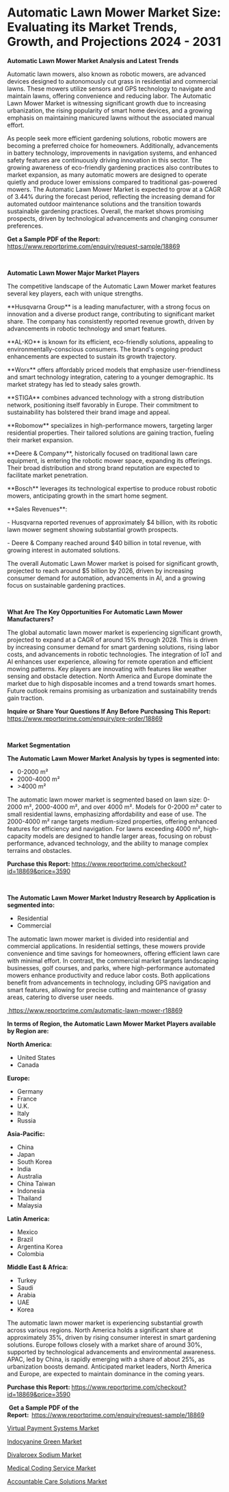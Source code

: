 <p><h1>Automatic Lawn Mower Market Size: Evaluating its Market Trends, Growth, and Projections 2024 - 2031</h1></p><p><strong>Automatic Lawn Mower Market Analysis and Latest Trends</strong></p>
<p><p>Automatic lawn mowers, also known as robotic mowers, are advanced devices designed to autonomously cut grass in residential and commercial lawns. These mowers utilize sensors and GPS technology to navigate and maintain lawns, offering convenience and reducing labor. The Automatic Lawn Mower Market is witnessing significant growth due to increasing urbanization, the rising popularity of smart home devices, and a growing emphasis on maintaining manicured lawns without the associated manual effort.</p><p>As people seek more efficient gardening solutions, robotic mowers are becoming a preferred choice for homeowners. Additionally, advancements in battery technology, improvements in navigation systems, and enhanced safety features are continuously driving innovation in this sector. The growing awareness of eco-friendly gardening practices also contributes to market expansion, as many automatic mowers are designed to operate quietly and produce lower emissions compared to traditional gas-powered mowers. The Automatic Lawn Mower Market is expected to grow at a CAGR of 3.44% during the forecast period, reflecting the increasing demand for automated outdoor maintenance solutions and the transition towards sustainable gardening practices. Overall, the market shows promising prospects, driven by technological advancements and changing consumer preferences.</p></p>
<p><strong>Get a Sample PDF of the Report:&nbsp;</strong> <a href="https://www.reportprime.com/enquiry/request-sample/18869?utm_campaign=1106&utm_medium=2&utm_source=Github&utm_content=ia&utm_term=22112024&utm_id=automatic-lawn-mower">https://www.reportprime.com/enquiry/request-sample/18869</a></p>
<p>&nbsp;</p>
<p><strong>Automatic Lawn Mower Major Market Players</strong></p>
<p><p>The competitive landscape of the Automatic Lawn Mower market features several key players, each with unique strengths. </p><p>**Husqvarna Group** is a leading manufacturer, with a strong focus on innovation and a diverse product range, contributing to significant market share. The company has consistently reported revenue growth, driven by advancements in robotic technology and smart features. </p><p>**AL-KO** is known for its efficient, eco-friendly solutions, appealing to environmentally-conscious consumers. The brand's ongoing product enhancements are expected to sustain its growth trajectory.</p><p>**Worx** offers affordably priced models that emphasize user-friendliness and smart technology integration, catering to a younger demographic. Its market strategy has led to steady sales growth.</p><p>**STIGA** combines advanced technology with a strong distribution network, positioning itself favorably in Europe. Their commitment to sustainability has bolstered their brand image and appeal.</p><p>**Robomow** specializes in high-performance mowers, targeting larger residential properties. Their tailored solutions are gaining traction, fueling their market expansion.</p><p>**Deere & Company**, historically focused on traditional lawn care equipment, is entering the robotic mower space, expanding its offerings. Their broad distribution and strong brand reputation are expected to facilitate market penetration.</p><p>**Bosch** leverages its technological expertise to produce robust robotic mowers, anticipating growth in the smart home segment.</p><p>**Sales Revenues**: </p><p>- Husqvarna reported revenues of approximately $4 billion, with its robotic lawn mower segment showing substantial growth prospects.</p><p>- Deere & Company reached around $40 billion in total revenue, with growing interest in automated solutions.</p><p>The overall Automatic Lawn Mower market is poised for significant growth, projected to reach around $5 billion by 2026, driven by increasing consumer demand for automation, advancements in AI, and a growing focus on sustainable gardening practices.</p></p>
<p>&nbsp;</p>
<p><strong>What Are The Key Opportunities For Automatic Lawn Mower Manufacturers?</strong></p>
<p><p>The global automatic lawn mower market is experiencing significant growth, projected to expand at a CAGR of around 15% through 2028. This is driven by increasing consumer demand for smart gardening solutions, rising labor costs, and advancements in robotic technologies. The integration of IoT and AI enhances user experience, allowing for remote operation and efficient mowing patterns. Key players are innovating with features like weather sensing and obstacle detection. North America and Europe dominate the market due to high disposable incomes and a trend towards smart homes. Future outlook remains promising as urbanization and sustainability trends gain traction.</p></p>
<p><strong>Inquire or Share Your Questions If Any Before Purchasing This Report:</strong> <a href="https://www.reportprime.com/enquiry/pre-order/18869?utm_campaign=1106&utm_medium=2&utm_source=Github&utm_content=ia&utm_term=22112024&utm_id=automatic-lawn-mower">https://www.reportprime.com/enquiry/pre-order/18869</a></p>
<p>&nbsp;</p>
<p><strong>Market Segmentation</strong></p>
<p><strong>The Automatic Lawn Mower Market Analysis by types is segmented into:</strong></p>
<p><ul><li>0-2000 m²</li><li>2000-4000 m²</li><li>>4000 m²</li></ul></p>
<p><p>The automatic lawn mower market is segmented based on lawn size: 0-2000 m², 2000-4000 m², and over 4000 m². Models for 0-2000 m² cater to small residential lawns, emphasizing affordability and ease of use. The 2000-4000 m² range targets medium-sized properties, offering enhanced features for efficiency and navigation. For lawns exceeding 4000 m², high-capacity models are designed to handle larger areas, focusing on robust performance, advanced technology, and the ability to manage complex terrains and obstacles.</p></p>
<p><strong>Purchase this Report:&nbsp;</strong><a href="https://www.reportprime.com/checkout?id=18869&price=3590&utm_campaign=1106&utm_medium=2&utm_source=Github&utm_content=ia&utm_term=22112024&utm_id=automatic-lawn-mower">https://www.reportprime.com/checkout?id=18869&price=3590</a></p>
<p>&nbsp;</p>
<p><strong>The Automatic Lawn Mower Market Industry Research by Application is segmented into:</strong></p>
<p><ul><li>Residential</li><li>Commercial</li></ul></p>
<p><p>The automatic lawn mower market is divided into residential and commercial applications. In residential settings, these mowers provide convenience and time savings for homeowners, offering efficient lawn care with minimal effort. In contrast, the commercial market targets landscaping businesses, golf courses, and parks, where high-performance automated mowers enhance productivity and reduce labor costs. Both applications benefit from advancements in technology, including GPS navigation and smart features, allowing for precise cutting and maintenance of grassy areas, catering to diverse user needs.</p></p>
<p><a href="https://www.reportprime.com/automatic-lawn-mower-r18869?utm_campaign=1106&utm_medium=2&utm_source=Github&utm_content=ia&utm_term=22112024&utm_id=automatic-lawn-mower">&nbsp;https://www.reportprime.com/automatic-lawn-mower-r18869</a></p>
<p><strong>In terms of Region, the Automatic Lawn Mower Market Players available by Region are:</strong></p>
<p>
    <p> <strong> North America: </strong>
        <ul>
            <li>United States</li>
            <li>Canada</li>
        </ul>
        </p> 
    <p> <strong> Europe: </strong>
        <ul>
            <li>Germany</li>
            <li>France</li>
            <li>U.K.</li>
            <li>Italy</li>
            <li>Russia</li>
        </ul>
        </p> 
    <p> <strong> Asia-Pacific: </strong>
        <ul>
            <li>China</li>
            <li>Japan</li>
            <li>South Korea</li>
            <li>India</li>
            <li>Australia</li>
            <li>China Taiwan</li>
            <li>Indonesia</li>
            <li>Thailand</li>
            <li>Malaysia</li>
        </ul>
        </p> 
    <p> <strong> Latin America: </strong>
        <ul>
            <li>Mexico</li>
            <li>Brazil</li>
            <li>Argentina Korea</li>
            <li>Colombia</li>
        </ul>
        </p> 
    <p> <strong> Middle East & Africa: </strong>
        <ul>
            <li>Turkey</li>
            <li>Saudi</li>
            <li>Arabia</li>
            <li>UAE</li>
            <li>Korea</li>
        </ul>
    </p>
    </p>
<p><p>The automatic lawn mower market is experiencing substantial growth across various regions. North America holds a significant share at approximately 35%, driven by rising consumer interest in smart gardening solutions. Europe follows closely with a market share of around 30%, supported by technological advancements and environmental awareness. APAC, led by China, is rapidly emerging with a share of about 25%, as urbanization boosts demand. Anticipated market leaders, North America and Europe, are expected to maintain dominance in the coming years.</p></p>
<p><strong>Purchase this Report: </strong><a href="https://www.reportprime.com/checkout?id=18869&price=3590&utm_campaign=1106&utm_medium=2&utm_source=Github&utm_content=ia&utm_term=22112024&utm_id=automatic-lawn-mower">https://www.reportprime.com/checkout?id=18869&price=3590</a></p>
<p>&nbsp;<strong>Get a Sample PDF of the Report:&nbsp;&nbsp;</strong><a href="https://www.reportprime.com/enquiry/request-sample/18869?utm_campaign=1106&utm_medium=2&utm_source=Github&utm_content=ia&utm_term=22112024&utm_id=automatic-lawn-mower">https://www.reportprime.com/enquiry/request-sample/18869</a></p>
<p><strong></strong></p>
<p><p><a href="https://www.linkedin.com/pulse/virtual-payment-systems-market-trends-report-current-industry-dlhfe?utm_campaign=1106&utm_medium=2&utm_source=Github&utm_content=ia&utm_term=22112024&utm_id=automatic-lawn-mower">Virtual Payment Systems Market</a></p><p><a href="https://issuu.com/reportprime-2/docs/indocyanine-green-market-size-2030._6a69e0a9c1ed7f?utm_campaign=1106&utm_medium=2&utm_source=Github&utm_content=ia&utm_term=22112024&utm_id=automatic-lawn-mower">Indocyanine Green Market</a></p><p><a href="https://issuu.com/reportprime-2/docs/divalproex-sodium-market-size-2030._6b9f5ec25db2a4?utm_campaign=1106&utm_medium=2&utm_source=Github&utm_content=ia&utm_term=22112024&utm_id=automatic-lawn-mower">Divalproex Sodium Market</a></p><p><a href="https://www.linkedin.com/pulse/medical-coding-service-market-global-insights-regional-nnyae?utm_campaign=1106&utm_medium=2&utm_source=Github&utm_content=ia&utm_term=22112024&utm_id=automatic-lawn-mower">Medical Coding Service Market</a></p><p><a href="https://www.linkedin.com/pulse/evolvingaccountable-care-solutions-marketdynamics-types-applications-otvxe?utm_campaign=1106&utm_medium=2&utm_source=Github&utm_content=ia&utm_term=22112024&utm_id=automatic-lawn-mower">Accountable Care Solutions Market</a></p></p>